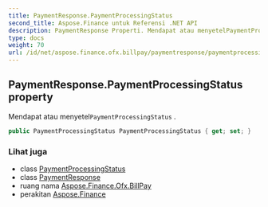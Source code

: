 ```yaml
---
title: PaymentResponse.PaymentProcessingStatus
second_title: Aspose.Finance untuk Referensi .NET API
description: PaymentResponse Properti. Mendapat atau menyetelPaymentProcessingStatus .
type: docs
weight: 70
url: /id/net/aspose.finance.ofx.billpay/paymentresponse/paymentprocessingstatus/
---
```

## PaymentResponse.PaymentProcessingStatus property

Mendapat atau menyetel`PaymentProcessingStatus` .

```csharp
public PaymentProcessingStatus PaymentProcessingStatus { get; set; }
```

### Lihat juga

* class [PaymentProcessingStatus](../../paymentprocessingstatus/)
* class [PaymentResponse](../)
* ruang nama [Aspose.Finance.Ofx.BillPay](../../paymentresponse/)
* perakitan [Aspose.Finance](../../../)



